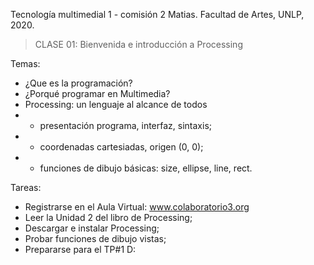 Tecnología multimedial 1 - comisión 2 Matias. Facultad de Artes, UNLP, 2020.

> CLASE 01: Bienvenida e introducción a Processing

Temas:
- ¿Que es la programación?
- ¿Porqué programar en Multimedia?
- Processing: un lenguaje al alcance de todos
- - presentación programa, interfaz, sintaxis;
- - coordenadas cartesiadas, origen (0, 0);
- - funciones de dibujo básicas: size, ellipse, line, rect.

Tareas:
- Registrarse en el Aula Virtual: www.colaboratorio3.org
- Leer la Unidad 2 del libro de Processing;
- Descargar e instalar Processing;
- Probar funciones de dibujo vistas;
- Prepararse para el TP#1 D:
